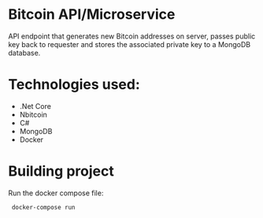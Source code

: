 # Bitcoin API/Microservice
API endpoint that generates new Bitcoin addresses on server, passes public key back to requester and stores the associated private key to a MongoDB database.

# Technologies used:
* .Net Core
* Nbitcoin
* C#
* MongoDB
* Docker

# Building project
Run the docker compose file:

     docker-compose run
